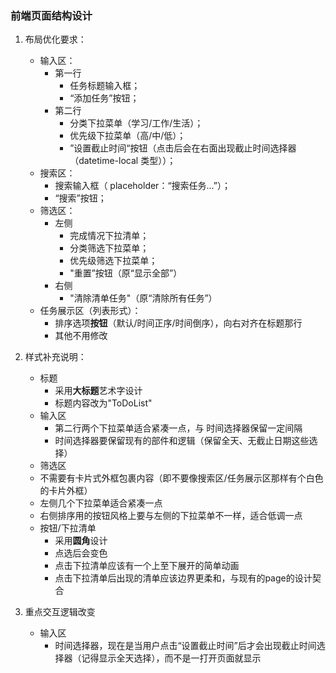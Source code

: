 ### 前端页面结构设计

1. 布局优化要求：
   - 输入区：
     - 第一行
        - 任务标题输入框；
        - “添加任务”按钮；
     - 第二行
        - 分类下拉菜单（学习/工作/生活）；
        - 优先级下拉菜单（高/中/低）；
        - ”设置截止时间“按钮（点击后会在右面出现截止时间选择器（datetime-local 类型））；
   - 搜索区：
     - 搜索输入框（ placeholder：“搜索任务...”）；
     - “搜索”按钮；
   - 筛选区：
     - 左侧
          - 完成情况下拉清单；
          - 分类筛选下拉菜单；
          - 优先级筛选下拉菜单；
          - "重置”按钮（原“显示全部”）
     - 右侧
          - "清除清单任务"（原“清除所有任务”）
   - 任务展示区（列表形式）：
        - 排序选项**按钮**（默认/时间正序/时间倒序），向右对齐在标题那行
        - 其他不用修改


2. 样式补充说明：
    - 标题
        - 采用**大标题**艺术字设计
        - 标题内容改为"ToDoList"
    - 输入区
        - 第二行两个下拉菜单适合紧凑一点，与 时间选择器保留一定间隔
        - 时间选择器要保留现有的部件和逻辑（保留全天、无截止日期这些选择）
   - 筛选区
    - 不需要有卡片式外框包裹内容（即不要像搜索区/任务展示区那样有个白色的卡片外框）
    - 左侧几个下拉菜单适合紧凑一点
    - 右侧排序用的按钮风格上要与左侧的下拉菜单不一样，适合低调一点
    - 按钮/下拉清单
        - 采用**圆角**设计
        - 点选后会变色
        - 点击下拉清单应该有一个上至下展开的简单动画
        - 点击下拉清单后出现的清单应该边界更柔和，与现有的page的设计契合

3. 重点交互逻辑改变

    - 输入区
        - 时间选择器，现在是当用户点击“设置截止时间”后才会出现截止时间选择器（记得显示全天选择），而不是一打开页面就显示